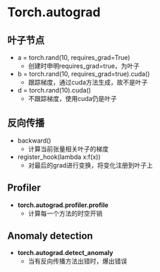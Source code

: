 # Torch.autograd
## 叶子节点
- a = torch.rand(10, requires_grad=True)
  - 创建时申明requires_grad=true，为叶子
- b = torch.rand(10, requires_grad=true).cuda()
  - 跟踪梯度，通过cuda方法生成，故不是叶子
- d = torch.rand(10).cuda()
  - 不跟踪梯度，使用cuda仍是叶子
## 反向传播
- backward()
  - 计算当前张量相关叶子的梯度
- register_hook(lambda x:f(x))
  - 对最后的grad进行变换，将变化注册到叶子上
## Profiler
- **torch.autograd.profiler.profile**
  - 计算每一个方法的时空开销
## Anomaly detection
- **torch.autograd.detect_anomaly**
  - 当有反向传播方法出错时，爆出错误
